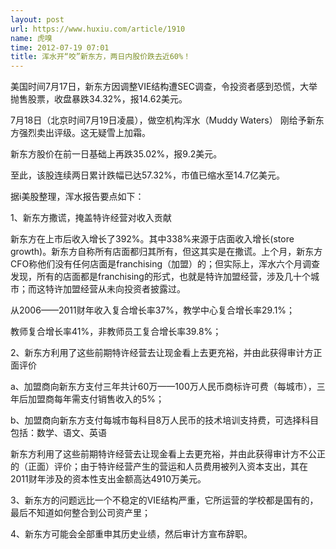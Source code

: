 ```yaml
---
layout: post
url: https://www.huxiu.com/article/1910
name: 虎嗅
time: 2012-07-19 07:01
title: 浑水开“咬”新东方，两日内股价跌去近60%！
---
```

美国时间7月17日，新东方因调整VIE结构遭SEC调查，令投资者感到恐慌，大举抛售股票，收盘暴跌34.32%，报14.62美元。

7月18日（北京时间7月19日凌晨），做空机构浑水（Muddy Waters） 刚给予新东方强烈卖出评级。这无疑雪上加霜。

新东方股价在前一日基础上再跌35.02%，报9.2美元。

至此，该股连续两日累计跌幅已达57.32%，市值已缩水至14.7亿美元。

据i美股整理，浑水报告要点如下：

1、新东方撒谎，掩盖特许经营对收入贡献

新东方在上市后收入增长了392%。其中338%来源于店面收入增长(store growth)。新东方自称所有店面都归其所有，但这其实是在撒谎。上个月，新东方CFO称他们没有任何店面是franchising（加盟）的；但实际上，浑水六个月调查发现，所有的店面都是franchising的形式，也就是特许加盟经营，涉及几十个城市；而这特许加盟经营从未向投资者披露过。

从2006——2011财年收入复合增长率37%，教学中心复合增长率29.1%；

教师复合增长率41%，非教师员工复合增长率39.8%；

2、新东方利用了这些前期特许经营去让现金看上去更充裕，并由此获得审计方正面评价

a、加盟商向新东方支付三年共计60万——100万人民币商标许可费（每城市），三年后加盟商每年需支付销售收入的5%；

b、加盟商向新东方支付每城市每科目8万人民币的技术培训支持费，可选择科目包括：数学、语文、英语

新东方利用了这些前期特许经营去让现金看上去更充裕，并由此获得审计方不公正的（正面）评价；由于特许经营产生的营运和人员费用被列入资本支出，其在2011财年涉及的资本性支出金额高达4910万美元。

3、新东方的问题远比一个不稳定的VIE结构严重，它所运营的学校都是国有的，最后不知道如何整合到公司资产里；

4、新东方可能会全部重申其历史业绩，然后审计方宣布辞职。

